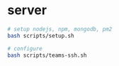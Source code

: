 # server

```bash
# setup nodejs, npm, mongodb, pm2
bash scripts/setup.sh
```

```bash
# configure
bash scripts/teams-ssh.sh
```